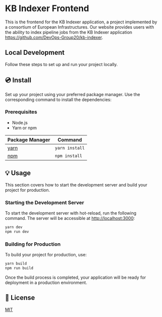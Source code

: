 # KB Indexer Frontend

This is the frontend for the KB Indexer application, a project implemented by a consortium of European Infrastructures. 
Our website provides users with the ability to index pipeline jobs from the KB Indexer application https://github.com/DevOps-Group20/kb-indexer.

## Local Development

Follow these steps to set up and run your project locally.

## 💿 Install

Set up your project using your preferred package manager. Use the corresponding command to install the dependencies:

### Prerequisites

- Node.js
- Yarn or npm

| Package Manager                                                | Command        |
|---------------------------------------------------------------|----------------|
| [yarn](https://yarnpkg.com/getting-started)                   | `yarn install` |
| [npm](https://docs.npmjs.com/cli/v7/commands/npm-install)     | `npm install`  |

## 💡 Usage

This section covers how to start the development server and build your project for production.

### Starting the Development Server

To start the development server with hot-reload, run the following command. The server will be accessible at [http://localhost:3000](http://localhost:3000):

```bash
yarn dev
npm run dev
```

### Building for Production

To build your project for production, use:

```bash
yarn build
npm run build
```

Once the build process is completed, your application will be ready for deployment in a production environment.

## 📑 License
[MIT](http://opensource.org/licenses/MIT)
